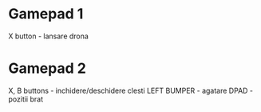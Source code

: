 # Gamepad 1
X button - lansare drona



# Gamepad 2
X, B buttons - inchidere/deschidere clesti
LEFT BUMPER - agatare
DPAD - pozitii brat

